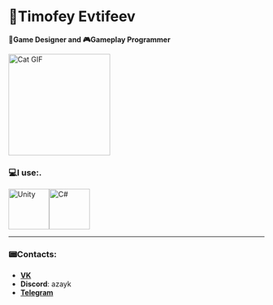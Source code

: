 # 🌌Timofey Evtifeev 

**🌠Game Designer and 🎮Gameplay Programmer**

<img src="https://media1.tenor.com/m/NwY5ppxLs_oAAAAd/kitten-keybo.gif" alt="Cat GIF" width="200"/>

### 💻I use:.
<div style="display: flex; align-items: center;">
    <img src="https://franccesco.gallerycdn.vsassets.io/extensions/franccesco/unity-pack-vs-code/0.0.4/1606142155774/Microsoft.VisualStudio.Services.Icons.Default" alt="Unity" width="80" height="80">
    <img src="https://sibedge.team/upload/iblock/e2a/e2a94d0da3978f028cf0eca4b7aff454.png" alt="C#" width="80" height="80">
</div>

---

### 📟Contacts:
- **[VK](https://vk.com/azayk_1)**
- **Discord**: azayk
- **[Telegram](https://t.me/Azayk_1)**
